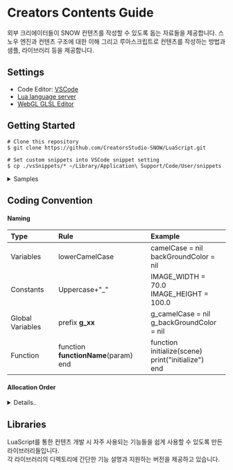 # Creators Contents Guide
외부 크리에이터들이 SNOW 컨텐츠를 작성할 수 있도록 돕는 자료들을 제공합니다.
스노우 엔진과 컨텐츠 구조에 대한 이해 그리고 루아스크립트로 컨텐츠를 작성하는 방법과 샘플, 라이브러리 등을 제공합니다.

## Settings
- Code Editor: [VSCode](https://code.visualstudio.com/)
- [Lua language server](https://marketplace.visualstudio.com/items?itemName=sumneko.lua)
- [WebGL GLSL Editor](https://marketplace.visualstudio.com/items?itemName=raczzalan.webgl-glsl-editor)

## Getting Started
```shell
# Clone this repository
$ git clone https://github.com/CreatorsStudio-SNOW/LuaScript.git

# Set custom snippets into VSCode snippet setting
$ cp ./vsSnippets/* ~/Library/Application\ Support/Code/User/snippets
```

<details>
  <summary>Samples</summary>
  - Sample 01 - BackgroundImage, FaceSticker, TouchEvent<br>
  - Sample 02<br>
  - Sample 03<br>  
  - Sample 04<br>  
  - Sample 05<br>  
</details>

## Coding Convention
#### Naming  
|Type|Rule|Example|
|:-|:-|:-|
|Variables|lowerCamelCase|camelCase = nil<br>backGroundColor = nil|
|Constants|Uppercase+"_"|IMAGE_WIDTH = 70.0<br>IMAGE_HEIGHT = 100.0|
|Global Variables|prefix **g_xx**|g_camelCase = nil<br>g_backGroundColor = nil|
|Function|function **functionName**(param)<br>end|function initialize(scene)<br>print("initialize")<br>end|



#### Allocation Order
<details>
  <summary>Details..</summary>
1. require<br>  
2. Enum, Class<br>
3. Constants<br>
4. Callbacks<br>
5. Other functions<br>

```lua
--script.lua allocation example
--1. require
require "KuruNodeKit/KuruNodeKit.lua"

--2. Enum, class
GameState = {
READY = 1,
READY_TO_START = 2,
PLAYING = 3,
FAIL = 4,
SUCCESS = 5
}

Game = {
scene = nil,
state = GameState.READY,
score = 0,
}

--3. Constants
MAX_COUNT = 3

--4. Callbacks
function initialize(scene)
  print("initialize")
end


function frameReady(scene)
  print("frameReady")
end

function finalize(scene)
  print("finalize")
end

--5. Other Functions
function myFunction()
  print("myFunction")
end
```

</details>



## Libraries
LuaScript를 통한 컨텐츠 개발 시 자주 사용되는 기능들을 쉽게 사용할 수 있도록 만든 라이브러리들입니다.<br>
각 라이브러리의 디렉토리에 간단한 기능 설명과 지원하는 버전을 제공하고 있습니다.

